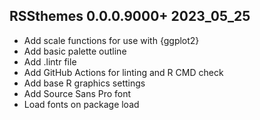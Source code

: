## RSSthemes 0.0.0.9000+ 2023_05_25

* Add scale functions for use with {ggplot2}
* Add basic palette outline
* Add .lintr file
* Add GitHub Actions for linting and R CMD check
* Add base R graphics settings
* Add Source Sans Pro font
* Load fonts on package load
